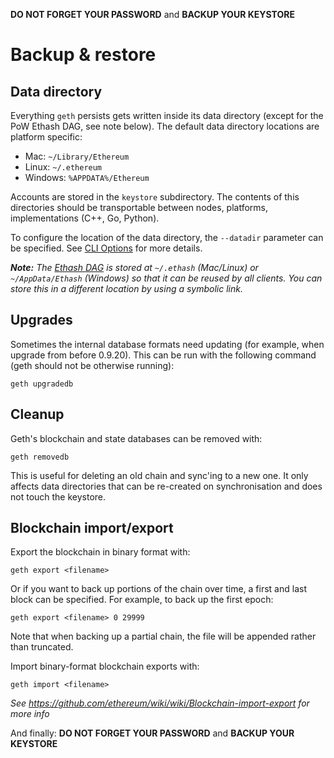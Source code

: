 **DO NOT FORGET YOUR PASSWORD** and **BACKUP YOUR KEYSTORE**

# Backup & restore

## Data directory

Everything `geth` persists gets written inside its data directory (except for the PoW Ethash DAG, see note below).
The default data directory locations are platform specific:

* Mac: `~/Library/Ethereum`
* Linux: `~/.ethereum`
* Windows: `%APPDATA%/Ethereum`

Accounts are stored in the `keystore` subdirectory. The contents of this directories should be transportable between nodes, platforms, implementations (C++, Go, Python).

To configure the location of the data directory, the `--datadir` parameter can be specified. See [CLI Options](https://github.com/ethereum/go-ethereum/wiki/Command-Line-Options) for more details.

_**Note:** The [Ethash DAG](https://github.com/ethereum/go-ethereum/wiki/Mining#ethash-dag) is stored at `~/.ethash` (Mac/Linux) or `~/AppData/Ethash` (Windows) so that it can be reused by all clients. You can store this in a different location by using a symbolic link._

## Upgrades

Sometimes the internal database formats need updating (for example, when upgrade from before 0.9.20). This can be run with the following command (geth should not be otherwise running):

```
geth upgradedb
```

## Cleanup

Geth's blockchain and state databases can be removed with:

```
geth removedb
```

This is useful for deleting an old chain and sync'ing to a new one. It only affects data directories that can be re-created on synchronisation and does not touch the keystore.

## Blockchain import/export

Export the blockchain in binary format with:
```
geth export <filename>
```

Or if you want to back up portions of the chain over time, a first and last block can be specified. For example, to back up the first epoch:

```
geth export <filename> 0 29999
```

Note that when backing up a partial chain, the file will be appended rather than truncated.

Import binary-format blockchain exports with:
```
geth import <filename>
```

_See https://github.com/ethereum/wiki/wiki/Blockchain-import-export for more info_


And finally: **DO NOT FORGET YOUR PASSWORD** and **BACKUP YOUR KEYSTORE**